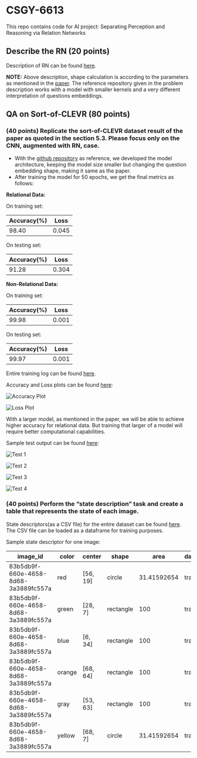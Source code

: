 # CSGY-6613
This repo contains code for AI project: Separating Perception and Reasoning via Relation Networks

## Describe the RN (20 points)

Description of RN can be found [here](https://github.com/atharva-bhagwat/CSGY-6613/blob/main/milestone1/milestone1.ipynb).

**NOTE:** Above description, shape calculation is according to the parameters as mentioned in the [paper](https://arxiv.org/pdf/1706.01427.pdf). The reference repository given in the problem description works with a model with smaller kernels and a very different interpretation of questions embeddings.

## QA on Sort-of-CLEVR (80 points)

### (40 points) Replicate the sort-of-CLEVR dataset result of the paper as quoted in the section 5.3. Please focus only on the CNN, augmented with RN, case.

- With the [github repository](https://github.com/kimhc6028/relational-networks) as reference, we developed the model architecture, keeping the model size smaller but changing the question embedding shape, making it same as the paper.
- After training the model for 50 epochs, we get the final metrics as follows:

**Relational Data:**

On training set:

| Accuracy(%) | Loss |
|---|---|
| 98.40 | 0.045 |

On testing set:

| Accuracy(%) | Loss |
|---|---|
| 91.28 | 0.304 |

**Non-Relational Data:**

On training set:

| Accuracy(%) | Loss |
|---|---|
| 99.98 | 0.001 |

On testing set:

| Accuracy(%) | Loss |
|---|---|
| 99.97 | 0.001 |

Entire training log can be found [here](https://github.com/atharva-bhagwat/CSGY-6613/blob/main/logs.txt).

Accuracy and Loss plots can be found [here](https://github.com/atharva-bhagwat/CSGY-6613/tree/main/output):

![Accuracy Plot](https://github.com/atharva-bhagwat/CSGY-6613/blob/main/output/acc.jpg)

![Loss Plot](https://github.com/atharva-bhagwat/CSGY-6613/blob/main/output/loss.jpg)


With a larger model, as mentioned in the paper, we will be able to achieve higher accuracy for relational data. But training that larger of a model will require better computational capabilities.

Sample test output can be found [here](https://github.com/atharva-bhagwat/CSGY-6613/tree/main/output):

![Test 1](https://github.com/atharva-bhagwat/CSGY-6613/blob/main/output/test_0.jpg)

![Test 2](https://github.com/atharva-bhagwat/CSGY-6613/blob/main/output/test_15.jpg)

![Test 3](https://github.com/atharva-bhagwat/CSGY-6613/blob/main/output/test_30.jpg)

![Test 4](https://github.com/atharva-bhagwat/CSGY-6613/blob/main/output/test_45.jpg)

### (40 points) Perform the “state description” task and create a table that represents the state of each image.

State descriptors(as a CSV file) for the entire dataset can be found [here](https://github.com/atharva-bhagwat/CSGY-6613/blob/main/sort_of_clevr/sort_of_clevr_descriptor.csv). The CSV file can be loaded as a dataframe for training purposes.

Sample state descriptor for one image:

| image_id | color | center | shape| area | dataset |
|---|---|---|---|---|---|
| 83b5db9f-660e-4658-8d68-3a3889fc557a | red | [56, 19] | circle | 31.41592654 | train |
| 83b5db9f-660e-4658-8d68-3a3889fc557a | green | [28, 7] | rectangle | 100 | train |
| 83b5db9f-660e-4658-8d68-3a3889fc557a | blue | [6, 34] | rectangle | 100 | train |
| 83b5db9f-660e-4658-8d68-3a3889fc557a | orange | [68, 64] | rectangle | 100 | train |
| 83b5db9f-660e-4658-8d68-3a3889fc557a | gray | [53, 63] | rectangle | 100 | train |
| 83b5db9f-660e-4658-8d68-3a3889fc557a | yellow | [68, 7] | circle | 31.41592654 | train |
